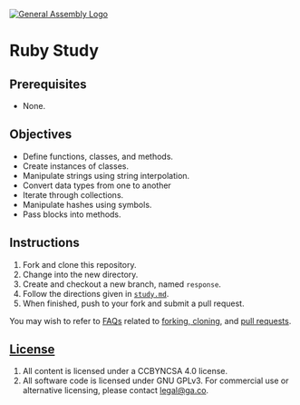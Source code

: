 [![General Assembly Logo](https://camo.githubusercontent.com/1a91b05b8f4d44b5bbfb83abac2b0996d8e26c92/687474703a2f2f692e696d6775722e636f6d2f6b6538555354712e706e67)](https://generalassemb.ly/education/web-development-immersive)

# Ruby Study

## Prerequisites

- None.

## Objectives

- Define functions, classes, and methods.
- Create instances of classes.
- Manipulate strings using string interpolation.
- Convert data types from one to another
- Iterate through collections.
- Manipulate hashes using symbols.
- Pass blocks into methods.

## Instructions

1. Fork and clone this repository.
1. Change into the new directory.
1. Create and checkout a new branch, named `response`.
1. Follow the directions given in [`study.md`](study.md).
1. When finished, push to your fork and submit a pull request.

You may wish to refer to [FAQs](https://github.com/ga-wdi-boston/meta/wiki/)
related to [forking,
cloning](https://github.com/ga-wdi-boston/meta/wiki/ForkAndClone), and [pull
requests](https://github.com/ga-wdi-boston/meta/wiki/PullRequest).

## [License](LICENSE)

1. All content is licensed under a CC­BY­NC­SA 4.0 license.
1. All software code is licensed under GNU GPLv3. For commercial use or
    alternative licensing, please contact legal@ga.co.
